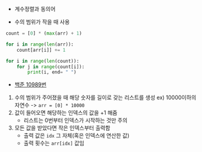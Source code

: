 - 계수정렬과 동의어

- 수의 범위가 작을 때 사용
```python
count = [0] * (max(arr) + 1)

for i in range(len(arr)):
	count[arr[i]] += 1

for i in range(len(count)):
	for j in range(count[i]):
		print(i, end= " ")
```

- [백준 10989번](https://www.acmicpc.net/problem/10989)
1. 수의 범위가 주어졌을 때 해당 숫자를 길이로 갖는 리스트를 생성 ex) 10000이하의 자연수 -> `arr = [0] * 10000`
2. 값이 들어오면 해당하는 인덱스의 값을 +1 해줌
	- 리스트는 0번부터 인덱스가 시작하는 것만 주의
3. 모든 값을 받았다면 작은 인덱스부터 출력함
	- 출력 값은 `idx` 그 자체(혹은 인덱스에 연산한 값)
	- 출력 횟수는 `arr[idx]` 값임
